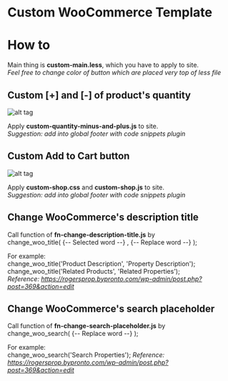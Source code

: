 # Custom WooCommerce Template

# How to

Main thing is **custom-main.less**, which you have to apply to site.<br>
*Feel free to change color of button which are placed very top of less file*



## Custom [+] and [-] of product's quantity

![alt tag](http://toon.bypronto.com/wp-content/uploads/sites/878/2015/03/Capture2.png)

Apply **custom-quantity-minus-and-plus.js** to site.<br>
*Suggestion: add into global footer with code snippets plugin*



## Custom Add to Cart button

![alt tag](http://toon.bypronto.com/wp-content/uploads/sites/878/2015/03/Capture.png)

Apply **custom-shop.css** and **custom-shop.js** to site.<br>
*Suggestion: add into global footer with code snippets plugin*



## Change WooCommerce's description title

Call function of **fn-change-description-title.js** by<br>
change_woo_title( {-- Selected word --} , {-- Replace word --} );

For example:<br>
change_woo_title('Product Description', 'Property Description');<br>
change_woo_title('Related Products', 'Related Properties');<br>
*Reference: https://rogersprop.bypronto.com/wp-admin/post.php?post=369&action=edit*



## Change WooCommerce's search placeholder

Call function of **fn-change-search-placeholder.js** by<br>
change_woo_search( {-- Replace word --} );

For example:<br>
change_woo_search('Search Properties');
*Reference: https://rogersprop.bypronto.com/wp-admin/post.php?post=369&action=edit*
